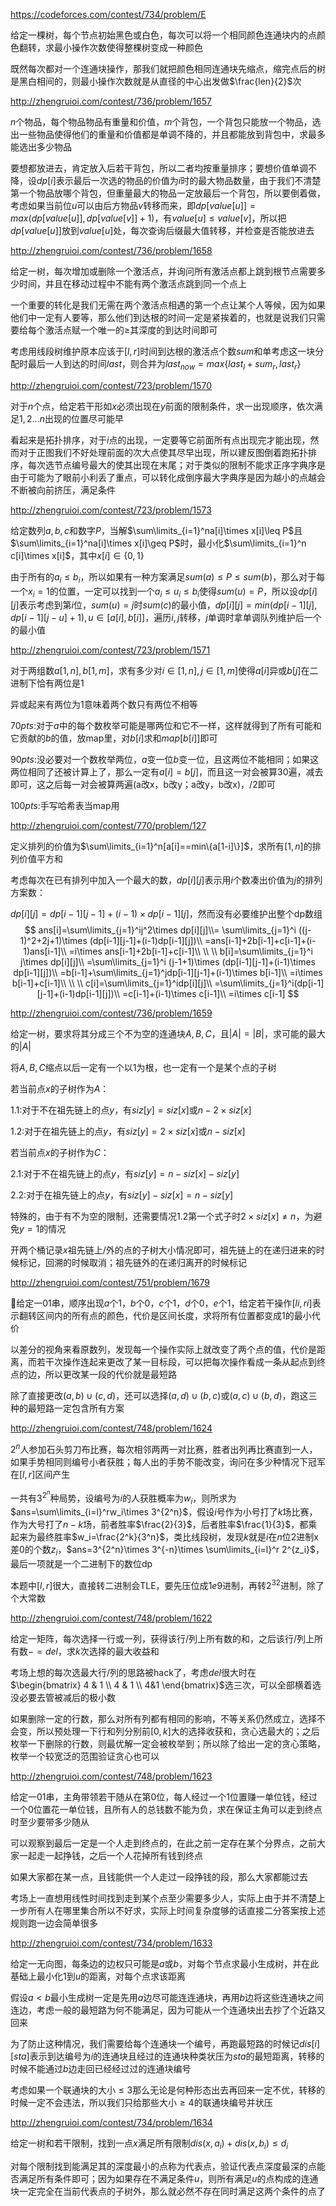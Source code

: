 https://codeforces.com/contest/734/problem/E

给定一棵树，每个节点初始黑色或白色，每次可以将一个相同颜色连通块内的点颜色翻转，求最小操作次数使得整棵树变成一种颜色

既然每次都对一个连通块操作，那我们就把颜色相同连通块先缩点，缩完点后的树是黑白相间的，则最小操作次数就是从直径的中心出发做$\frac{len}{2}$次



http://zhengruioi.com/contest/736/problem/1657

$n$个物品，每个物品物品有重量和价值，$m$个背包，一个背包只能放一个物品，选出一些物品使得他们的重量和价值都是单调不降的，并且都能放到背包中，求最多能选出多少物品

要想都放进去，肯定放入后若干背包，所以二者均按重量排序；要想价值单调不降，设$dp[i]$表示最后一次选的物品的价值为$i$时的最大物品数量，由于我们不清楚第一个物品放哪个背包，但重量最大的物品一定放最后一个背包，所以要倒着做，考虑如果当前位$u$可以由后方物品$v$转移而来，即$dp[value[u]]=max(dp[value[u]],dp[value[v]]+1)$，有$value[u]\leq value[v]$，所以把$dp[value[u]]$放到$value[u]$处，每次查询后缀最大值转移，并检查是否能放进去



http://zhengruioi.com/contest/736/problem/1658

给定一树，每次增加或删除一个激活点，并询问所有激活点都上跳到根节点需要多少时间，并且在移动过程中不能有两个激活点跳到同一个点上

一个重要的转化是我们无需在两个激活点相遇的第一个点让某个人等候，因为如果他们中一定有人要等，那么他们到达根的时间一定是紧挨着的，也就是说我们只需要给每个激活点赋一个唯一的$\geq$其深度的到达时间即可

考虑用线段树维护原本应该于$[l,r]$时间到达根的激活点个数$sum$和单考虑这一块分配时最后一人到达的时间$last$，则合并为$last_{now}=max\{last_l+sum_r,last_r\}$



http://zhengruioi.com/contest/723/problem/1570

对于$n$个点，给定若干形如$x$必须出现在$y$前面的限制条件，求一出现顺序，依次满足$1,2...n$出现的位置尽可能早

看起来是拓扑排序，对于$i$点的出现，一定要等它前面所有点出现完才能出现，然而对于正图我们不好处理前面的次大点使其尽早出现，所以建反图倒着跑拓扑排序，每次选节点编号最大的使其出现在末尾；对于类似的限制不能求正序字典序是由于可能为了眼前小利丢了重点，可以转化成倒序最大字典序是因为越小的点越会不断被向前挤压，满足条件



http://zhengruioi.com/contest/723/problem/1573

给定数列$a,b,c$和数字$P$，当解$\sum\limits_{i=1}^na[i]\times x[i]\leq P$且$\sum\limits_{i=1}^na[i]\times x[i]\geq P$时，最小化$\sum\limits_{i=1}^n c[i]\times x[i]$，其中$x[i]\in\{0,1\}$

由于所有的$a_i\leq b_i$，所以如果有一种方案满足$sum(a)\leq P\leq sum(b)$，那么对于每一个$x_i=1$的位置，一定可以找到一个$a_i\leq u_i\leq b_i$使得$sum(u)=P$，所以设$dp[i][j]$表示考虑到第$i$位，$sum(u)=j$时$sum(c)$的最小值，$dp[i][j]=min(dp[i-1][j],dp[i-1][j-u]+1),u\in[a[i],b[i]]$，遍历$i,j$转移，$j$单调时拿单调队列维护后一个的最小值



http://zhengruioi.com/contest/723/problem/1571

对于两组数$a[1,n],b[1,m]$，求有多少对$i\in[1,n],j\in[1,m]$使得$a[i]$异或$b[j]$在二进制下恰有两位是1

异或起来有两位为1意味着两个数只有两位不相等

$70pts:$对于$a$中的每个数枚举可能是哪两位和它不一样，这样就得到了所有可能和它贡献的$b$的值，放map里，对$b[i]$求和$map[b[i]]$即可

$90pts:$没必要对一个数枚举两位，$a$变一位$b$变一位，且这两位不能相同；如果这两位相同了还被计算上了，那么一定有$a[i]=b[j]$，而且这一对会被算30遍，减去即可，这之后每一对会被算两遍(a改x，b改y；a改y，b改x)，/2即可

$100pts:$手写哈希表当map用



http://zhengruioi.com/contest/770/problem/127

定义排列的价值为$\sum\limits_{i=1}^n[a[i]==min\{a[1-i]\}]$，求所有$[1,n]$的排列价值平方和

考虑每次在已有排列中加入一个最大的数，$dp[i][j]$表示用$i$个数凑出价值为$j$的排列方案数：

$dp[i][j]=dp[i-1][j-1]+(i-1)\times dp[i-1][j]$，然而没有必要维护出整个dp数组
$$
ans[i]=\sum\limits_{j=1}^ij^2\times dp[i][j]\\=
\sum\limits_{j=1}^i ((j-1)^2+2j+1)\times (dp[i-1][j-1]+(i-1)dp[i-1][j])\\
=ans[i-1]+2b[i-1]+c[i-1]+(i-1)ans[i-1]\\
=i\times ans[i-1]+2b[i-1]+c[i-1]\\
\\
\\
b[i]=\sum\limits_{j=1}^i j\times dp[i][j]\\
=\sum\limits_{j=1}^i (j-1+1)\times (dp[i-1][j-1]+(i-1)\times dp[i-1][j])\\
=b[i-1]+\sum\limits_{j=1}^jdp[i-1][j-1]+(i-1)\times b[i-1]\\
=i\times b[i-1]+c[i-1]\\
\\
\\
c[i]=\sum\limits_{j=1}^idp[i][j]\\
=\sum\limits_{j=1}^i(dp[i-1][j-1]+(i-1)dp[i-1][j])\\
=c[i-1]+(i-1)\times c[i-1]\\
=i\times c[i-1]
$$


http://zhengruioi.com/contest/736/problem/1659

给定一树，要求将其分成三个不为空的连通块$A,B,C$，且$|A|=|B|$，求可能的最大的$|A|$

将$A,B,C$缩点以后一定有一个以$1$为根，也一定有一个是某个点的子树

若当前点$x$的子树作为$A$：

$1.1:$对于不在祖先链上的点$y$，有$siz[y]=siz[x]$或$n-2\times siz[x]$

$1.2:$对于在祖先链上的点$y$，有$siz[y]=2\times siz[x]$或$n-siz[x]$

若当前点$x$的子树作为$C$：

$2.1:$对于不在祖先链上的点$y$，有$siz[y]=n-siz[x]-siz[y]$

$2.2:$对于在祖先链上的点$y$，有$siz[y]-siz[x]=n-siz[y]$

特殊的，由于有不为空的限制，还需要情况$1.2$第一个式子时$2\times siz[x]\neq n$，为避免$y=1$的情况

开两个桶记录$x$祖先链上/外的点的子树大小情况即可，祖先链上的在递归进来的时候标记，回溯的时候取消；祖先链外的在递归离开的时候标记



http://zhengruioi.com/contest/751/problem/1679

给定一01串，顺序出现$a$个$1$，$b$个$0$，$c$个$1$，$d$个$0$，$e$个$1$，给定若干操作$[li,ri]$表示翻转区间内的所有点的颜色，代价是区间长度，求将所有位置都变成1的最小代价

以差分的视角来看原数列，发现每一个操作实际上就改变了两个点的值，代价是距离，而若干次操作连起来更改了某一目标段，可以把每次操作看成一条从起点到终点的边，所以更改某一段的代价就是最短路

除了直接更改$(a,b)\cup (c,d)$，还可以选择$(a,d)\cup (b,c)$或$(a,c)\cup (b,d)$，跑这三种的最短路一定包含所有方案



http://zhengruioi.com/contest/748/problem/1624

$2^n$人参加石头剪刀布比赛，每次相邻两两一对比赛，胜者出列再比赛直到一人，如果手势相同则编号小者获胜；每人出的手势不能改变，询问在多少种情况下冠军在$[l,r]$区间产生

一共有$3^{2^n}$种局势，设编号为$i$的人获胜概率为$w_i$，则所求为$ans=\sum\limits_{i=l}^rw_i\times 3^{2^n}$，假设$i$号作为小号打了$k$场比赛，作为大号打了$n-k$场，前者胜率$\frac{2}{3}$，后者胜率$\frac{1}{3}$，都乘起来为最终胜率$w_i=\frac{2^k}{3^n}$，类比线段树，发现$k$就是$i$在$n$位$2$进制x差0的个数$z_i$，$ans=3^{2^n}\times 3^{-n}\times \sum\limits_{i=l}^r 2^{z_i}$，最后一项就是一个二进制下的数位dp

本题中$[l,r]$很大，直接转二进制会TLE，要先压位成$1e9$进制，再转$2^{32}$进制，除了个大常数



http://zhengruioi.com/contest/748/problem/1622

给定一矩阵，每次选择一行或一列，获得该行/列上所有数的和，之后该行/列上所有数$-=del$，求$k$次选择的最大收益和

考场上想的每次选最大行/列的思路被hack了，考虑$del$很大时在$\begin{bmatrix} 4 & 1 \\ 4 & 1 \\ 4&1  \end{bmatrix}$选三次，可以全部横着选没必要去管被减后的极小数

如果删除一定的行数，那么对所有列都有相同的影响，不等关系仍然成立，选择不会变，所以预处理一下行和列分别前$[0,k]$大的选择收获和，贪心选最大的；之后枚举一下删除的行数，则最优解一定会被枚举到；所以除了给出一定的贪心策略，枚举一个较宽泛的范围验证贪心也可以



http://zhengruioi.com/contest/748/problem/1623

给定一01串，主角带领若干随从在第0位，每人经过一个1位置赚一单位钱，经过一个0位置花一单位钱，且所有人的总钱数不能为负，求在保证主角可以走到终点时至少要带多少随从

可以观察到最后一定是一个人走到终点的，在此之前一定存在某个分界点，之前大家一起走一起挣钱，之后一个人花掉所有钱到终点

如果大家都在某一点，且钱能供一个人走过一段挣钱的段，那么大家都能过去

考场上一直想用线性时间找到走到某个点至少需要多少人，实际上由于并不清楚上一步所有人在哪里集合所以不好求，实际上时间复杂度够的话直接二分答案按上述规则跑一边会简单很多



http://zhengruioi.com/contest/734/problem/1633

给定一无向图，每条边的边权只可能是$a$或$b$，对每个节点求最小生成树，并在此基础上最小化$1$到$u$的距离，对每个点求该距离

假设$a<b$最小生成树一定是先用$a$边尽可能连连通块，再用$b$边将这些连通块之间连边，考虑一般的最短路为何不能满足，因为可能从一个连通块出去抄了个近路又回来

为了防止这种情况，我们需要给每个连通块一个编号，再跑最短路的时候记$dis[i][sta]$表示到达编号为$i$的连通块且经过的连通块种类状压为$sta$的最短距离，转移的时候不能通过$b$边走回已经经过过的连通块编号

考虑如果一个联通块的大小$\leq 3$那么无论是何种形态出去再回来一定不优，转移的时候一定不会违法，所以我们只给那些大小$\geq 4$的联通块编号并状压



http://zhengruioi.com/contest/734/problem/1634

给定一树和若干限制，找到一点$x$满足所有限制$dis(x,a_i)+dis(x,b_i)\leq d_i$

对每个限制找到能满足其的深度最小的点称为代表点，验证代表点深度最深的点能否满足所有条件即可；因为如果存在不满足条件$u$，则所有满足$u$的点构成的连通块一定完全在当前代表点的子树外，那么就必然不存在同时满足这两个条件的点了